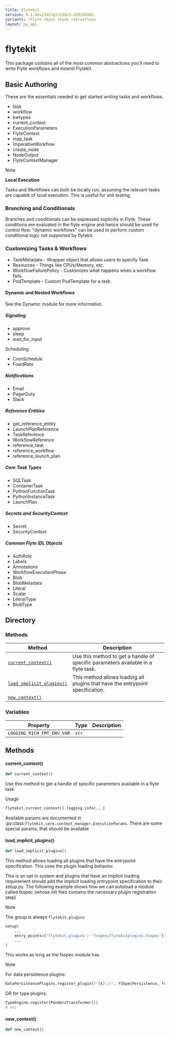 ```yaml
---
title: flytekit
version: 0.1.dev2192+g7c539c3.d20250403
variants: +flyte +byoc +byok +serverless
layout: py_api
---
```


# flytekit


This package contains all of the most common abstractions you'll need to write Flyte workflows and extend Flytekit.

## Basic Authoring


These are the essentials needed to get started writing tasks and workflows.

- task
- workflow
- kwtypes
- current_context
- ExecutionParameters
- FlyteContext
- map_task
- ImperativeWorkflow
- create_node
- NodeOutput
- FlyteContextManager

> [!NOTE]
> **Local Execution**
>
> Tasks and Workflows can both be locally run, assuming the relevant tasks are capable of local execution.
> This is useful for unit testing.


### Branching and Conditionals


Branches and conditionals can be expressed explicitly in Flyte. These conditions are evaluated
in the flyte engine and hence should be used for control flow. "dynamic workflows" can be used to perform custom conditional logic not supported by flytekit.


### Customizing Tasks & Workflows

- TaskMetadata - Wrapper object that allows users to specify Task
- Resources - Things like CPUs/Memory, etc.
- WorkflowFailurePolicy - Customizes what happens when a workflow fails.
- PodTemplate - Custom PodTemplate for a task.

#### Dynamic and Nested Workflows

See the Dynamic module for more information.


##### Signaling

- approve
- sleep
- wait_for_input

Scheduling

- CronSchedule
- FixedRate

##### Notifications

- Email
- PagerDuty
- Slack

##### Reference Entities

- get_reference_entity
- LaunchPlanReference
- TaskReference
- WorkflowReference
- reference_task
- reference_workflow
- reference_launch_plan

##### Core Task Types

- SQLTask
- ContainerTask
- PythonFunctionTask
- PythonInstanceTask
- LaunchPlan

##### Secrets and SecurityContext

- Secret
- SecurityContext


##### Common Flyte IDL Objects

- AuthRole
- Labels
- Annotations
- WorkflowExecutionPhase
- Blob
- BlobMetadata
- Literal
- Scalar
- LiteralType
- BlobType


## Directory

### Methods

| Method | Description |
|-|-|
| [`current_context()`](#current_context) | Use this method to get a handle of specific parameters available in a flyte task. |
| [`load_implicit_plugins()`](#load_implicit_plugins) | This method allows loading all plugins that have the entrypoint specification. |
| [`new_context()`](#new_context) |  |


### Variables

| Property | Type | Description |
|-|-|-|
| `LOGGING_RICH_FMT_ENV_VAR` | `str` |  |

## Methods

#### current_context()

```python
def current_context()
```
Use this method to get a handle of specific parameters available in a flyte task.

Usage

```python
flytekit.current_context().logging.info(...)
```

Available params are documented in :py:class:`flytekit.core.context_manager.ExecutionParams`.
There are some special params, that should be available


#### load_implicit_plugins()

```python
def load_implicit_plugins()
```
This method allows loading all plugins that have the entrypoint specification. This uses the plugin loading
behavior.

This is an opt in system and plugins that have an implicit loading requirement should add the implicit loading
entrypoint specification to their setup.py. The following example shows how we can autoload a module called fsspec
(whose init files contains the necessary plugin registration step)


> [!NOTE] 
> The group is always ``flytekit.plugins``


```python
setup(
    ...
    entry_points={'flytekit.plugins': 'fsspec=flytekitplugins.fsspec'},
    ...
)
```
This works as long as the fsspec module has

> [!NOTE] 
> For data persistence plugins:

```python
DataPersistencePlugins.register_plugin(f"{k}://", FSSpecPersistence, force=True)
```
OR for type plugins:

```python
TypeEngine.register(PanderaTransformer())
# etc
```


#### new_context()

```python
def new_context()
```
